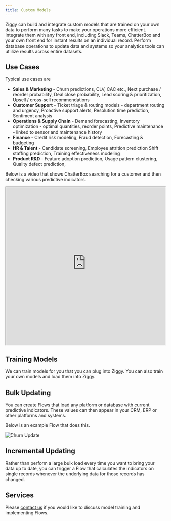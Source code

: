```yaml
---
title: Custom Models
---
```


Ziggy can build and integrate custom models that are trained on your own data to perform many tasks to make your operations more efficient.
Integrate them with any front end, including Slack, Teams, ChatterBox and your own front end for instant results on an individual record.
Perform database operations to update data and systems so your analytics tools can utlilize results across entire datasets.

## Use Cases
Typical use cases are

- **Sales & Marketing** - Churn predictions, CLV, CAC etc., Next purchase / reorder probability, Deal close probability, Lead scoring & prioritization, Upsell / cross-sell recommendations
- **Customer Support** -  Ticket triage & routing models - department routing and urgency, Proactive support alerts, 
  Resolution time prediction, Sentiment analysis
- **Operations & Supply Chain** - Demand forecasting, Inventory optimization - optimal quantities, reorder points,  Predictive maintenance - linked to sensor and maintenance history
- **Finance** - Credit risk modeling,  Fraud detection, Forecasting & budgeting
- **HR & Talent** - Candidate screening,  Employee attrition prediction  Shift staffing prediction, Training effectiveness modeling
- **Product R&D** - Feature adoption prediction, Usage pattern clustering, Quality defect prediction,
 
Below is a video that shows ChatterBox searching for a customer and then checking various predictive indicators.

<iframe 
  src="https://nxucrsk2vrk61vtm.public.blob.vercel-storage.com/website-videos/model-churn-hero-f2uNX2HZfgOQt2yEwcMy38yB56TX4s.mp4" 
  width="100%" 
  height="500" 
  allow="autoplay; fullscreen; picture-in-picture" 
  allowfullscreen>
</iframe>

## Training Models
We can train models for you that you can plug into Ziggy. You can also train your own models and load them into Ziggy.


## Bulk Updating
You can create Flows that load any platform or database with current predictive indicators. These values can then appear in your CRM, ERP or other platforms and systems.

Below is an example Flow that does this.

![Churn Update](/img/ai-intro/ai-ingest-updater.png)

## Incremental Updating
Rather than perform a large bulk load every time you want to bring your data up to date, you can trigger a Flow that calculates the indicators on single records whenever the underlying data for those records has changed.

## Services
Please [contact us](https://ziggyservices.com/contact) if you would like to discuss model training and implementing Flows.



